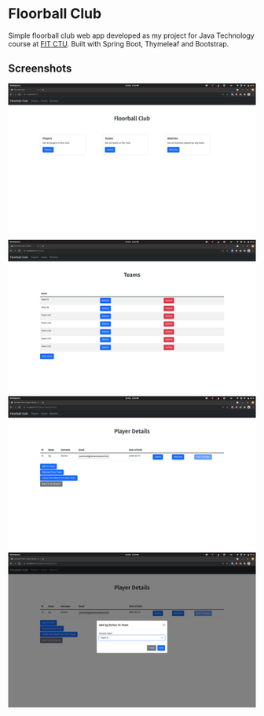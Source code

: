 # Floorball Club

Simple floorball club web app developed as my project for Java Technology course at [FIT CTU](https://fit.cvut.cz/cs). Built with Spring Boot, Thymeleaf and Bootstrap.

## Screenshots
![](img/Screenshot%20from%202022-02-10%2018-36-01.png)
![](img/Screenshot%20from%202022-02-10%2018-36-10.png)
![](img/Screenshot%20from%202022-02-10%2018-39-03.png)
![](img/Screenshot%20from%202022-02-10%2018-39-42.png)